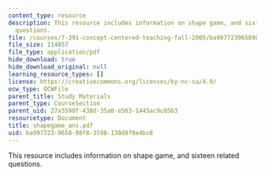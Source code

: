 ```yaml
---
content_type: resource
description: This resource includes information on shape game, and sixteen related
  questions.
file: /courses/7-391-concept-centered-teaching-fall-2005/ba997723965898f83598130d8f0e4bc8_shapegame_ans.pdf
file_size: 114857
file_type: application/pdf
hide_download: true
hide_download_original: null
learning_resource_types: []
license: https://creativecommons.org/licenses/by-nc-sa/4.0/
ocw_type: OCWFile
parent_title: Study Materials
parent_type: CourseSection
parent_uid: 27a5598f-438d-35a0-e563-1445ac9c0563
resourcetype: Document
title: shapegame_ans.pdf
uid: ba997723-9658-98f8-3598-130d8f0e4bc8
---
```

This resource includes information on shape game, and sixteen related questions.